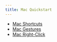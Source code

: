 ```yaml
---
title: Mac Quickstart
---
```


- [Mac Shortcuts](https://medium.com/swlh/10-mac-keyboard-shortcuts-every-new-programmer-needs-to-know-758d98a1e758)
- [Mac Gestures](https://support.apple.com/en-us/HT204895)
- [Mac Right-Click](https://www.pcmag.com/how-to/no-mouse-how-to-right-click-on-a-mac#:~:text=If%20you%20don't%20like,Click%20in%20bottom%20left%20corner.)
